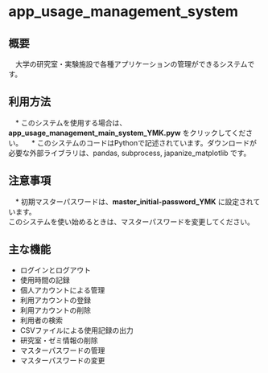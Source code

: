 # app_usage_management_system

## 概要
　大学の研究室・実験施設で各種アプリケーションの管理ができるシステムです。

## 利用方法
　* このシステムを使用する場合は、**app_usage_management_main_system_YMK.pyw** をクリックしてください。
　* このシステムのコードはPythonで記述されています。ダウンロードが必要な外部ライブラリは、pandas, subprocess, japanize_matplotlib です。

## 注意事項
　* 初期マスターパスワードは、**master_initial-password_YMK** に設定されています。<br>このシステムを使い始めるときは、マスターパスワードを変更してください。<br>
 
## 主な機能

* ログインとログアウト
* 使用時間の記録
* 個人アカウントによる管理
* 利用アカウントの登録
* 利用アカウントの削除
* 利用者の検索
* CSVファイルによる使用記録の出力
* 研究室・ゼミ情報の削除
* マスターパスワードの管理
* マスターパスワードの変更
